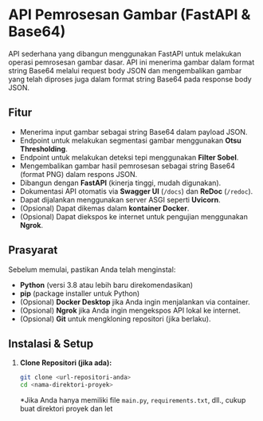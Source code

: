 # API Pemrosesan Gambar (FastAPI & Base64)

API sederhana yang dibangun menggunakan FastAPI untuk melakukan operasi pemrosesan gambar dasar. API ini menerima gambar dalam format string Base64 melalui request body JSON dan mengembalikan gambar yang telah diproses juga dalam format string Base64 pada response body JSON.

## Fitur

*   Menerima input gambar sebagai string Base64 dalam payload JSON.
*   Endpoint untuk melakukan segmentasi gambar menggunakan **Otsu Thresholding**.
*   Endpoint untuk melakukan deteksi tepi menggunakan **Filter Sobel**.
*   Mengembalikan gambar hasil pemrosesan sebagai string Base64 (format PNG) dalam respons JSON.
*   Dibangun dengan **FastAPI** (kinerja tinggi, mudah digunakan).
*   Dokumentasi API otomatis via **Swagger UI** (`/docs`) dan **ReDoc** (`/redoc`).
*   Dapat dijalankan menggunakan server ASGI seperti **Uvicorn**.
*   (Opsional) Dapat dikemas dalam **kontainer Docker**.
*   (Opsional) Dapat diekspos ke internet untuk pengujian menggunakan **Ngrok**.

## Prasyarat

Sebelum memulai, pastikan Anda telah menginstal:

*   **Python** (versi 3.8 atau lebih baru direkomendasikan)
*   **pip** (package installer untuk Python)
*   (Opsional) **Docker Desktop** jika Anda ingin menjalankan via container.
*   (Opsional) **Ngrok** jika Anda ingin mengekspos API lokal ke internet.
*   (Opsional) **Git** untuk mengkloning repositori (jika berlaku).

## Instalasi & Setup

1.  **Clone Repositori (jika ada):**
    ```bash
    git clone <url-repositori-anda>
    cd <nama-direktori-proyek>
    ```
    *Jika Anda hanya memiliki file `main.py`, `requirements.txt`, dll., cukup buat direktori proyek dan let